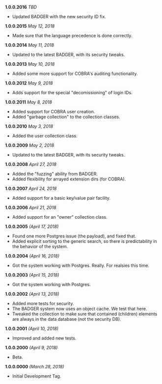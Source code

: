**1.0.0.2016** *TBD*

- Updated BADGER with the new security ID fix.

**1.0.0.2015** *May 12, 2018*

- Made sure that the language precedence is done correctly.

**1.0.0.2014** *May 11, 2018*

- Updated to the latest BADGER, with its security tweaks.

**1.0.0.2013** *May 10, 2018*

- Added some more support for COBRA's auditing functionality.

**1.0.0.2012** *May 9, 2018*

- Adds support for the special "decomissioning" of login IDs.

**1.0.0.2011** *May 8, 2018*

- Added support for COBRA user creation.
- Added "garbage collection" to the collection classes.

**1.0.0.2010** *May 3, 2018*

- Added the user collection class.

**1.0.0.2009** *May 2, 2018*

- Updated to the latest BADGER, with its security tweaks.

**1.0.0.2008** *April 27, 2018*

- Added the "fuzzing" ability from BADGER.
- Added flexibility for arrayed extension dirs (for COBRA).

**1.0.0.2007** *April 24, 2018*

- Added support for a basic key/value pair facility.

**1.0.0.2006** *April 21, 2018*

- Added support for an "owner" collection class.

**1.0.0.2005** *(April 17, 2018)*

- Found one more Postgres issue (the payload), and fixed that.
- Added explicit sorting to the generic search, so there is predictability in the behavior of the system.

**1.0.0.2004** *(April 16, 2018)*

- Got the system working with Postgres. Really. For realsies this time.

**1.0.0.2003** *(April 15, 2018)*

- Got the system working with Postgres.

**1.0.0.2002** *(April 13, 2018)*

- Added more tests for security.
- The BADGER system now uses an object cache. We test that here.
- Tweaked the collection to make sure that contained (children) elements are always in the data database (not the security DB).

**1.0.0.2001** *(April 10, 2018)*

- Improved and added new tests.

**1.0.0.2000** *(April 9, 2018)*

- Beta.

**1.0.0.0000** *(March 28, 2018)*

- Initial Development Tag.